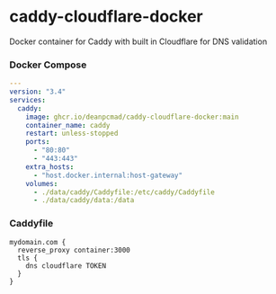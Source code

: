 # caddy-cloudflare-docker

Docker container for Caddy with built in Cloudflare for DNS validation

### Docker Compose

```yaml
---
version: "3.4"
services:
  caddy:
    image: ghcr.io/deanpcmad/caddy-cloudflare-docker:main
    container_name: caddy
    restart: unless-stopped
    ports:
      - "80:80"
      - "443:443"
    extra_hosts:
      - "host.docker.internal:host-gateway"
    volumes:
      - ./data/caddy/Caddyfile:/etc/caddy/Caddyfile
      - ./data/caddy/data:/data
```

### Caddyfile

```
mydomain.com {
  reverse_proxy container:3000
  tls {
    dns cloudflare TOKEN
  }
}
```
